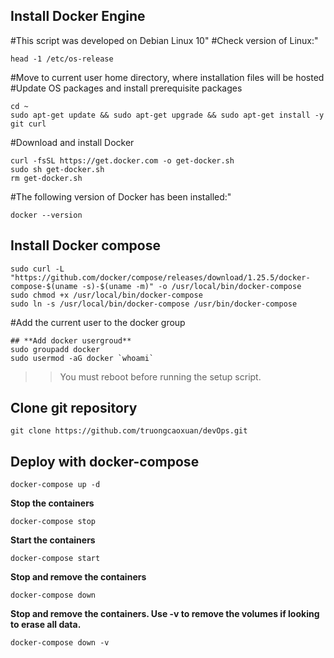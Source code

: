 ## **Install Docker Engine**

#This script was developed on Debian Linux 10"
#Check version of Linux:"
```
head -1 /etc/os-release
```
#Move to current user home directory, where installation files will be hosted
#Update OS packages and install prerequisite packages
```
cd ~
sudo apt-get update && sudo apt-get upgrade && sudo apt-get install -y git curl
```
#Download and install Docker
```
curl -fsSL https://get.docker.com -o get-docker.sh
sudo sh get-docker.sh
rm get-docker.sh
```
#The following version of Docker has been installed:"
```
docker --version
```
## **Install Docker compose**
```
sudo curl -L "https://github.com/docker/compose/releases/download/1.25.5/docker-compose-$(uname -s)-$(uname -m)" -o /usr/local/bin/docker-compose
sudo chmod +x /usr/local/bin/docker-compose
sudo ln -s /usr/local/bin/docker-compose /usr/bin/docker-compose
```
#Add the current user to the docker group
```
## **Add docker usergroud**
sudo groupadd docker
sudo usermod -aG docker `whoami`
```
>>You must reboot before running the setup script.
## **Clone git repository**
```
git clone https://github.com/truongcaoxuan/devOps.git
```

## **Deploy with docker-compose**
```
docker-compose up -d
```
**Stop the containers**
```
docker-compose stop
```
**Start the containers**
```
docker-compose start
```
**Stop and remove the containers**
```
docker-compose down
```
**Stop and remove the containers. Use -v to remove the volumes if looking to erase all data.**
```
docker-compose down -v
```



